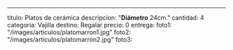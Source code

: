 ---
titulo: Platos de cerámica
descripcion: "**Diámetro** 24cm."
cantidad: 4
categoria: Vajilla
destino: Regalar
precio: 0
entrega: 
foto1: "/images/articulos/platomarron1.jpg"
foto2: "/images/articulos/platomarron2.jpg"
foto3: 
